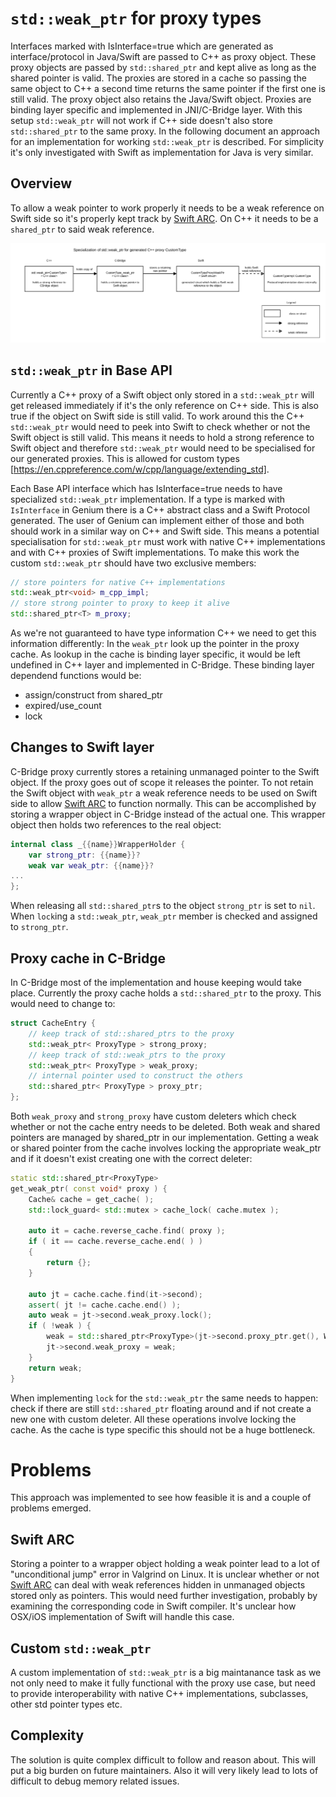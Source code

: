`std::weak_ptr` for proxy types
===============================

Interfaces marked with IsInterface=true which are generated as interface/protocol in Java/Swift are passed to C++ as proxy object.
These proxy objects are passed by `std::shared_ptr` and kept alive as long as the shared pointer is valid.
The proxies are stored in a cache so passing the same object to C++ a second time returns the same pointer if the first one is still valid.
The proxy object also retains the Java/Swift object.
Proxies are binding layer specific and implemented in JNI/C-Bridge layer.
With this setup `std::weak_ptr` will not work if C++ side doesn't also store `std::shared_ptr` to the same proxy.
In the following document an approach for an implementation for working `std::weak_ptr` is described.
For simplicity it's only investigated with Swift as implementation for Java is very similar.

Overview
--------

To allow a weak pointer to work properly it needs to be a weak reference on Swift side so it's properly kept track by [Swift ARC].
On C++ it needs to be a `shared_ptr` to said weak reference.

![Diagram of C++ shared_ptr to weak reference in Swift](diagrams/Specialization_of_weak_ptr_for_generated_Cpp_proxy_CustomTypeProxy.svg)

`std::weak_ptr` in Base API
---------------------------

Currently a C++ proxy of a Swift object only stored in a `std::weak_ptr` will get released immediately if it's the only reference on C++ side.
This is also true if the object on Swift side is still valid.
To work around this the C++ `std::weak_ptr` would need to peek into Swift to check whether or not the Swift object is still valid.
This means it needs to hold a strong reference to Swift object and therefore `std::weak_ptr` would need to be specialised for our generated proxies.
This is allowed for custom types [https://en.cppreference.com/w/cpp/language/extending_std].

Each Base API interface which has IsInterface=true needs to have specialized `std::weak_ptr` implementation.
If a type is marked with `IsInterface` in Genium there is a C++ abstract class and a Swift Protocol generated.
The user of Genium can implement either of those and both should work in a similar way on C++ and Swift side.
This means a potential specialisation for `std::weak_ptr` must work with native C++ implementations and with C++ proxies of Swift implementations.
To make this work the custom `std::weak_ptr` should have two exclusive members:
```C++
// store pointers for native C++ implementations
std::weak_ptr<void> m_cpp_impl;
// store strong pointer to proxy to keep it alive
std::shared_ptr<T> m_proxy;
```

As we're not guaranteed to have type information C++ we need to get this information differently: In the `weak_ptr` look up the pointer in the proxy cache.
As lookup in the cache is binding layer specific, it would be left undefined in C++ layer and implemented in C-Bridge.
These binding layer dependend functions would be:
* assign/construct from shared_ptr
* expired/use_count
* lock


Changes to Swift layer
----------------------

C-Bridge proxy currently stores a retaining unmanaged pointer to the Swift object.
If the proxy goes out of scope it releases the pointer.
To not retain the Swift object with `weak_ptr` a weak reference needs to be used on Swift side to allow [Swift ARC] to function normally.
This can be accomplished by storing a wrapper object in C-Bridge instead of the actual one.
This wrapper object then holds two references to the real object:
```Swift
internal class _{{name}}WrapperHolder {
    var strong_ptr: {{name}}?
    weak var weak_ptr: {{name}}?
...
};
```
When releasing all `std::shared_ptr`s to the object `strong_ptr` is set to `nil`.
When `lock`ing a `std::weak_ptr`, `weak_ptr` member is checked and assigned to `strong_ptr`.

Proxy cache in C-Bridge
-----------------------

In C-Bridge most of the implementation and house keeping would take place.
Currently the proxy cache holds a `std::shared_ptr` to the proxy.
This would need to change to:
```C++
struct CacheEntry {
    // keep track of std::shared_ptrs to the proxy
    std::weak_ptr< ProxyType > strong_proxy;
    // keep track of std::weak_ptrs to the proxy
    std::weak_ptr< ProxyType > weak_proxy;
    // internal pointer used to construct the others
    std::shared_ptr< ProxyType > proxy_ptr;
};
```
Both `weak_proxy` and `strong_proxy` have custom deleters which check whether or not the cache entry needs to be deleted.
Both weak and shared pointers are managed by shared_ptr in our implementation.
Getting a weak or shared pointer from the cache involves locking the appropriate weak_ptr and if it doesn't exist creating one with the correct deleter:
```C++
static std::shared_ptr<ProxyType>
get_weak_ptr( const void* proxy ) {
    Cache& cache = get_cache( );
    std::lock_guard< std::mutex > cache_lock( cache.mutex );

    auto it = cache.reverse_cache.find( proxy );
    if ( it == cache.reverse_cache.end( ) )
    {
        return {};
    }

    auto jt = cache.cache.find(it->second);
    assert( jt != cache.cache.end() );
    auto weak = jt->second.weak_proxy.lock();
    if ( !weak ) {
        weak = std::shared_ptr<ProxyType>(jt->second.proxy_ptr.get(), WeakDeleter());
        jt->second.weak_proxy = weak;
    }
    return weak;
}
```
When implementing `lock` for the `std::weak_ptr` the same needs to happen: check if there are still `std::shared_ptr` floating around and if not create a new one with custom deleter.
All these operations involve locking the cache.
As the cache is type specific this should not be a huge bottleneck.


Problems
========

This approach was implemented to see how feasible it is and a couple of problems emerged.

Swift ARC
---------

Storing a pointer to a wrapper object holding a weak pointer lead to a lot of "unconditional jump" error in Valgrind on Linux.
It is unclear whether or not [Swift ARC] can deal with weak references hidden in unmanaged objects stored only as pointers.
This would need further investigation, probably by examining the corresponding code in Swift compiler.
It's unclear how OSX/iOS implementation of Swift will handle this case.

Custom `std::weak_ptr`
----------------------

A custom implementation of `std::weak_ptr` is a big maintanance task as we not only need to make it fully functional with the proxy use case, but need to provide interoperability with native C++ implementations, subclasses, other std pointer types etc.

Complexity
----------

The solution is quite complex difficult to follow and reason about. This will put a big burden on future maintainers. Also it will very likely lead to lots of difficult to debug memory related issues.

[Swift ARC]: https://docs.swift.org/swift-book/LanguageGuide/AutomaticReferenceCounting.html
